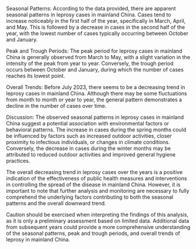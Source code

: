 Seasonal Patterns: According to the data provided, there are apparent seasonal patterns in leprosy cases in mainland China. Cases tend to increase noticeably in the first half of the year, specifically in March, April, and May. This is followed by a decrease in cases in the second half of the year, with the lowest number of cases typically occurring between October and January.

Peak and Trough Periods: The peak period for leprosy cases in mainland China is generally observed from March to May, with a slight variation in the intensity of the peak from year to year. Conversely, the trough period occurs between October and January, during which the number of cases reaches its lowest point.

Overall Trends: Before July 2023, there seems to be a decreasing trend in leprosy cases in mainland China. Although there may be some fluctuations from month to month or year to year, the general pattern demonstrates a decline in the number of cases over time.

Discussion: The observed seasonal patterns in leprosy cases in mainland China suggest a potential association with environmental factors or behavioral patterns. The increase in cases during the spring months could be influenced by factors such as increased outdoor activities, closer proximity to infectious individuals, or changes in climate conditions. Conversely, the decrease in cases during the winter months may be attributed to reduced outdoor activities and improved general hygiene practices.

The overall decreasing trend in leprosy cases over the years is a positive indication of the effectiveness of public health measures and interventions in controlling the spread of the disease in mainland China. However, it is important to note that further analysis and monitoring are necessary to fully comprehend the underlying factors contributing to both the seasonal patterns and the overall downward trend.

Caution should be exercised when interpreting the findings of this analysis, as it is only a preliminary assessment based on limited data. Additional data from subsequent years could provide a more comprehensive understanding of the seasonal patterns, peak and trough periods, and overall trends of leprosy in mainland China.